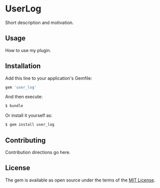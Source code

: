 # UserLog
Short description and motivation.

## Usage
How to use my plugin.

## Installation
Add this line to your application's Gemfile:

```ruby
gem 'user_log'
```

And then execute:
```bash
$ bundle
```

Or install it yourself as:
```bash
$ gem install user_log
```

## Contributing
Contribution directions go here.

## License
The gem is available as open source under the terms of the [MIT License](https://opensource.org/licenses/MIT).

